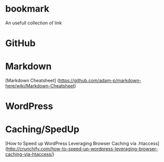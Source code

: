 # bookmark
An usefull collection of link

# GitHub
  # Markdown
  [Markdown Cheatsheet] (https://github.com/adam-p/markdown-here/wiki/Markdown-Cheatsheet)
# WordPress
  # Caching/SpedUp
  [How to Speed up WordPress Leveraging Browser Caching via .htaccess] (http://crunchify.com/how-to-speed-up-wordpress-leveraging-browser-caching-via-htaccess/)
